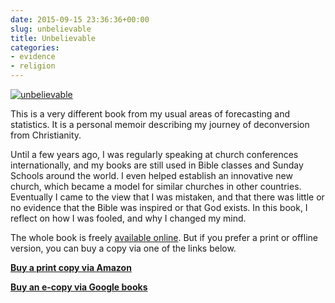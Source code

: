 ```yaml
---
date: 2015-09-15 23:36:36+00:00
slug: unbelievable
title: Unbelievable
categories:
- evidence
- religion
---
```


[![unbelievable](/img/unbelievable.png)](/unbelievable/preface/)

This is a very different book from my usual areas of forecasting and statistics. It is a personal memoir describing my journey of deconversion from Christianity.

Until a few years ago, I was regularly speaking at church conferences internationally, and my books are still used in Bible classes and Sunday Schools around the world. I even helped establish an innovative new church, which became a model for similar churches in other countries. Eventually I came to the view that I was mistaken, and that there was little or no evidence that the Bible was inspired or that God exists. In this book, I reflect on how I was fooled, and why I changed my mind.

The whole book is freely [available online](/unbelievable/preface/). But if you prefer a print or offline version, you can buy a copy via one of the links below.

**[Buy a print copy via Amazon](http://amzn.com/1517363195/?tag=otexts-20)**

**[Buy an e-copy via Google books](https://books.google.com/books?id=MrqMCgAAQBAJ)**
